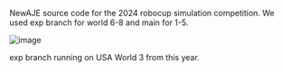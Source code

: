 NewAJE source code for the 2024 robocup simulation competition. We used exp branch for world 6-8 and main for 1-5. 

![image](https://github.com/user-attachments/assets/bb3f147b-11aa-4fef-b49a-83f9ec90e14d)   


exp branch running on USA World 3 from this year.
